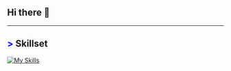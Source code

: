 ## Hi there 👋

---
## <span style="color: blue !important;">&gt;</span> Skillset
[![My Skills](https://skillicons.dev/icons?i=php,py,js,html,css,git)](https://skillicons.dev)
<!--
**DanSSV/DanSSV** is a ✨ _special_ ✨ repository because its `README.md` (this file) appears on your GitHub profile.

Here are some ideas to get you started:

- 🔭 I’m currently working on ...
- 🌱 I’m currently learning ...
- 👯 I’m looking to collaborate on ...
- 🤔 I’m looking for help with ...
- 💬 Ask me about ...
- 📫 How to reach me: ...
- 😄 Pronouns: ...
- ⚡ Fun fact: ...
-->
